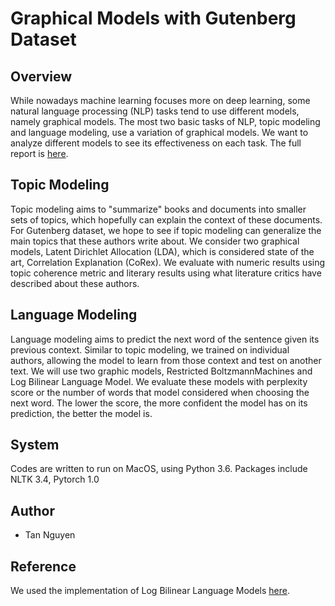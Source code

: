 # Graphical Models with Gutenberg Dataset

## Overview

While nowadays machine learning focuses more on deep learning, some natural language processing (NLP) tasks tend to use different models, namely graphical models. The most two basic tasks of NLP, topic modeling and language modeling, use a variation of graphical models. We want to analyze different models to see its effectiveness on each task. The full report is [here](https://github.com/tannnguyen/graphical-model-gutenberg/blob/master/report.pdf).

## Topic Modeling

Topic modeling aims to "summarize" books and documents into smaller sets of topics, which hopefully can explain the context of these documents. For Gutenberg dataset, we hope to see if topic modeling can generalize the main topics that these authors write about. We consider two graphical models, Latent Dirichlet Allocation (LDA), which is considered state of the art, Correlation Explanation (CoRex). We evaluate with numeric results using topic coherence metric and literary results using what literature critics have described about these authors.

## Language Modeling

Language modeling aims to predict the next word of the sentence given its previous context. Similar to topic modeling, we trained on individual authors, allowing the model to learn from those context and test on another text. We will use two graphic models, Restricted BoltzmannMachines and Log Bilinear Language Model. We evaluate these models with perplexity score or the number of words that model considered when choosing the next word. The lower the score, the more confident the model has on its prediction, the better the model is. 

## System

Codes are written to run on MacOS, using Python 3.6. Packages include NLTK 3.4, Pytorch 1.0

## Author

* Tan Nguyen

## Reference

We used the implementation of Log Bilinear Language Models [here](https://github.com/wenjieguan/Log-bilinear-language-models).
